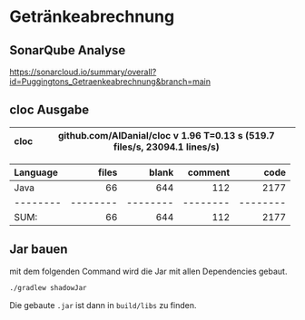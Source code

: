# Getränkeabrechnung

## SonarQube Analyse
https://sonarcloud.io/summary/overall?id=Puggingtons_Getraenkeabrechnung&branch=main

## cloc Ausgabe

<!-- CLOC-REPORT-START -->
cloc|github.com/AlDanial/cloc v 1.96  T=0.13 s (519.7 files/s, 23094.1 lines/s)
--- | ---

Language|files|blank|comment|code
:-------|-------:|-------:|-------:|-------:
Java|66|644|112|2177
--------|--------|--------|--------|--------
SUM:|66|644|112|2177
<!-- CLOC-REPORT-END -->

## Jar bauen
mit dem folgenden Command wird die Jar mit allen Dependencies gebaut.
```bash
./gradlew shadowJar
```

Die gebaute `.jar` ist dann in `build/libs` zu finden.